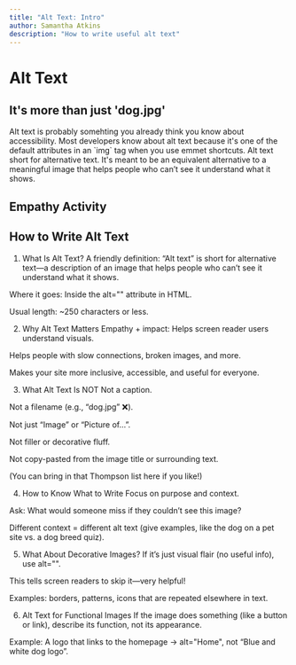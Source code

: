 ```yaml
---
title: "Alt Text: Intro"
author: Samantha Atkins
description: "How to write useful alt text"
---
```


# Alt Text
<h2 class="subheading">It's more than just 'dog.jpg'</h2>
Alt text is probably somehting you already think you know about accessibility. Most developers know about alt text because it's one of the default attributes in an `img` tag when you use emmet shortcuts. Alt text short for alternative text. It's meant to be an equivalent alternative to a meaningful image that helps people who can’t see it understand what it shows.

## Empathy Activity
<!-- call it something else, this is where I think I'll put the activity I was talking about -->

## How to Write Alt Text

1. What Is Alt Text?
A friendly definition: “Alt text” is short for alternative text—a description of an image that helps people who can’t see it understand what it shows.

Where it goes: Inside the alt="" attribute in HTML.

Usual length: ~250 characters or less.

2. Why Alt Text Matters
Empathy + impact: Helps screen reader users understand visuals.

Helps people with slow connections, broken images, and more.

Makes your site more inclusive, accessible, and useful for everyone.

3. What Alt Text Is NOT
Not a caption.

Not a filename (e.g., “dog.jpg” ❌).

Not just “Image” or “Picture of…”.

Not filler or decorative fluff.

Not copy-pasted from the image title or surrounding text.

(You can bring in that Thompson list here if you like!)

4. How to Know What to Write
Focus on purpose and context.

Ask: What would someone miss if they couldn’t see this image?

Different context = different alt text (give examples, like the dog on a pet site vs. a dog breed quiz).

5. What About Decorative Images?
If it’s just visual flair (no useful info), use alt="".

This tells screen readers to skip it—very helpful!

Examples: borders, patterns, icons that are repeated elsewhere in text.

6. Alt Text for Functional Images
If the image does something (like a button or link), describe its function, not its appearance.

Example: A logo that links to the homepage → alt="Home", not “Blue and white dog logo”.